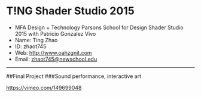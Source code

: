 # T!NG Shader Studio 2015

* MFA Design + Technology Parsons School for Design Shader Studio 2015 with Patricio Gonzalez Vivo
* Name: Ting Zhao
* ID: zhaot745
* Web: http://www.oahzgnit.com
* Email: zhaot745@newschool.edu

********************
##Final Project
###Sound performance, interactive art

https://vimeo.com/149699048
